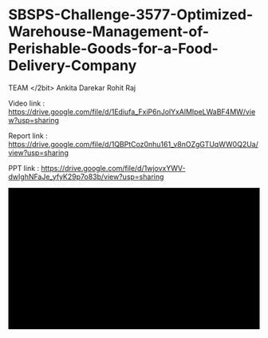 # SBSPS-Challenge-3577-Optimized-Warehouse-Management-of-Perishable-Goods-for-a-Food-Delivery-Company
TEAM </2bit>
Ankita Darekar
Rohit Raj


Video link : https://drive.google.com/file/d/1Ediufa_FxiP6nJolYxAlMIpeLWaBF4MW/view?usp=sharing

Report link : https://drive.google.com/file/d/1QBPtCoz0nhu161_v8nOZgGTUqWW0Q2Ua/view?usp=sharing

PPT link : https://drive.google.com/file/d/1wjovxYWV-dwIghNFaJe_yfyK29p7o83b/view?usp=sharing

![alt-text](https://github.com/SmartPracticeschool/SBSPS-Challenge-3577-Optimized-Warehouse-Management-of-Perishable-Goods-for-a-Food-Delivery-Company/blob/master/2bit_Demo.gif)

